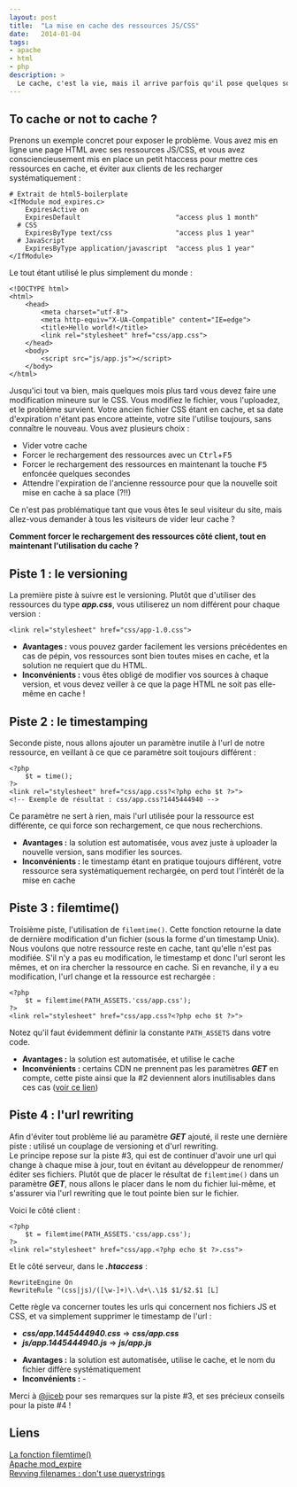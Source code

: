 ```yaml
---
layout: post
title:  "La mise en cache des ressources JS/CSS"
date:   2014-01-04
tags: 
- apache
- html
- php
description: >
  Le cache, c'est la vie, mais il arrive parfois qu'il pose quelques soucis.
---
```


## To cache or not to cache ?

Prenons un exemple concret pour exposer le problème. Vous avez mis en ligne une page HTML avec ses ressources JS/CSS, et vous avez consciencieusement mis en place un petit htaccess pour mettre ces ressources en cache, et éviter aux clients de les recharger systématiquement :

	# Extrait de html5-boilerplate
	<IfModule mod_expires.c>
	    ExpiresActive on
	    ExpiresDefault                        "access plus 1 month"
	  # CSS
	    ExpiresByType text/css                "access plus 1 year"
	  # JavaScript
	    ExpiresByType application/javascript  "access plus 1 year"
	</IfModule>

Le tout étant utilisé le plus simplement du monde :

	<!DOCTYPE html>
	<html>
	    <head>
	        <meta charset="utf-8">
	        <meta http-equiv="X-UA-Compatible" content="IE=edge">
	        <title>Hello world!</title>
	        <link rel="stylesheet" href="css/app.css">
	    </head>
	    <body>
	        <script src="js/app.js"></script>
	    </body>
	</html>

Jusqu'ici tout va bien, mais quelques mois plus tard vous devez faire une modification mineure sur le CSS. Vous modifiez le fichier, vous l'uploadez, et le problème survient. Votre ancien fichier CSS étant en cache, et sa date d'expiration n'étant pas encore atteinte, votre site l'utilise toujours, sans connaître le nouveau. Vous avez plusieurs choix :

* Vider votre cache
* Forcer le rechargement des ressources avec un <kbd>Ctrl</kbd>+<kbd>F5</kbd>
* Forcer le rechargement des ressources en maintenant la touche <kbd>F5</kbd> enfoncée quelques secondes
* Attendre l'expiration de l'ancienne ressource pour que la nouvelle soit mise en cache à sa place (?!!)

Ce n'est pas problématique tant que vous êtes le seul visiteur du site, mais allez-vous demander à tous les visiteurs de vider leur cache ?

**Comment forcer le rechargement des ressources côté client, tout en maintenant l'utilisation du cache ?**

## Piste 1 : le versioning

La première piste à suivre est le versioning. Plutôt que d'utiliser des ressources du type ***app.css***, vous utiliserez un nom différent pour chaque version :

	<link rel="stylesheet" href="css/app-1.0.css">

* **Avantages :** vous pouvez garder facilement les versions précédentes en cas de pépin, vos ressources sont bien toutes mises en cache, et la solution ne requiert que du HTML.
* **Inconvénients :** vous êtes obligé de modifier vos sources à chaque version, et vous devez veiller à ce que la page HTML ne soit pas elle-même en cache !

## Piste 2 : le timestamping

Seconde piste, nous allons ajouter un paramètre inutile à l'url de notre ressource, en veillant à ce que ce paramètre soit toujours différent :

	<?php
	    $t = time();
	?>
	<link rel="stylesheet" href="css/app.css?<?php echo $t ?>">
	<!-- Exemple de résultat : css/app.css?1445444940 -->

Ce paramètre ne sert à rien, mais l'url utilisée pour la ressource est différente, ce qui force son rechargement, ce que nous recherchions.

* **Avantages :** la solution est automatisée, vous avez juste à uploader la nouvelle version, sans modifier les sources.
* **Inconvénients :** le timestamp étant en pratique toujours différent, votre ressource sera systématiquement rechargée, on perd tout l'intérêt de la mise en cache

## Piste 3 : filemtime()

Troisième piste, l'utilisation de `filemtime()`. Cette fonction retourne la date de dernière modification d'un fichier (sous la forme d'un timestamp Unix). Nous voulons que notre ressource reste en cache, tant qu'elle n'est pas modifiée. S'il n'y a pas eu modification, le timestamp et donc l'url seront les mêmes, et on ira chercher la ressource en cache. Si en revanche, il y a eu modification, l'url change et la ressource est rechargée :

	<?php
	    $t = filemtime(PATH_ASSETS.'css/app.css');
	?>
	<link rel="stylesheet" href="css/app.css?<?php echo $t ?>">

Notez qu'il faut évidemment définir la constante `PATH_ASSETS` dans votre code.

* **Avantages :** la solution est automatisée, et utilise le cache
* **Inconvénients :** certains CDN ne prennent pas les paramètres ***GET*** en compte, cette piste ainsi que la #2 deviennent alors inutilisables dans ces cas ([voir ce lien](http://stevesouders.com/blog/2008/08/23/revving-filenames-dont-use-querystring))

## Piste 4 : l'url rewriting

Afin d'éviter tout problème lié au paramètre ***GET*** ajouté, il reste une dernière piste : utilisé un couplage de versioning et d'url rewriting.    
Le principe repose sur la piste #3, qui est de continuer d'avoir une url qui change à chaque mise à jour, tout en évitant au développeur de renommer/éditer ses fichiers. Plutôt que de placer le résultat de `filemtime()` dans un paramètre ***GET***, nous allons le placer dans le nom du fichier lui-même, et s'assurer via l'url rewriting que le tout pointe bien sur le fichier.

Voici le côté client :

	<?php
	    $t = filemtime(PATH_ASSETS.'css/app.css');
	?>
	<link rel="stylesheet" href="css/app.<?php echo $t ?>.css">

Et le côté serveur, dans le ***.htaccess*** :

	RewriteEngine On
	RewriteRule ^(css|js)/([\w-]+)\.\d+\.\1$ $1/$2.$1 [L]

Cette règle va concerner toutes les urls qui concernent nos fichiers JS et CSS, et va simplement supprimer le timestamp de l'url :

- ***css/app.1445444940.css*** => ***css/app.css***
- ***js/app.1445444940.js***   => ***js/app.js***

<!-- - -->

* **Avantages :** la solution est automatisée, utilise le cache, et le nom du fichier diffère systématiquement
* **Inconvénients :** -

Merci à [@jiceb](https://twitter.com/jiceb) pour ses remarques sur la piste #3, et ses précieux conseils pour la piste #4 !

## Liens

[La fonction filemtime()](http://php.net/manual/fr/function.filemtime.php)    
[Apache mod_expire](http://httpd.apache.org/docs/2.2/mod/mod_expires.html)    
[Revving filenames : don't use querystrings](http://stevesouders.com/blog/2008/08/23/revving-filenames-dont-use-querystring)